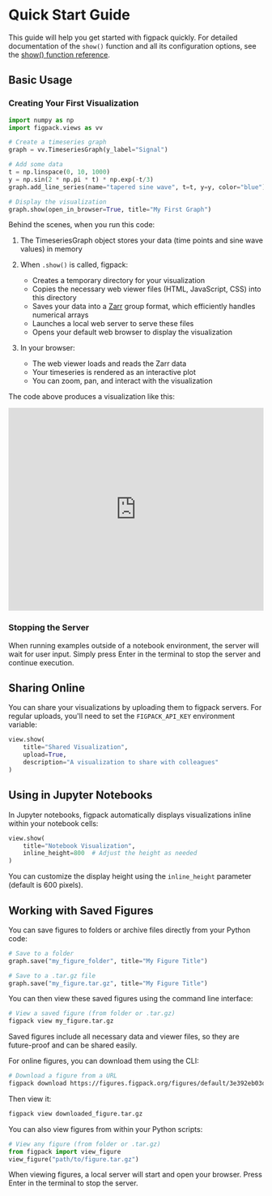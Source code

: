# Quick Start Guide

This guide will help you get started with figpack quickly. For detailed documentation of the `show()` function and all its configuration options, see the [show() function reference](show_function.md).

## Basic Usage

### Creating Your First Visualization

```python
import numpy as np
import figpack.views as vv

# Create a timeseries graph
graph = vv.TimeseriesGraph(y_label="Signal")

# Add some data
t = np.linspace(0, 10, 1000)
y = np.sin(2 * np.pi * t) * np.exp(-t/3)
graph.add_line_series(name="tapered sine wave", t=t, y=y, color="blue")

# Display the visualization
graph.show(open_in_browser=True, title="My First Graph")
```

Behind the scenes, when you run this code:

1. The TimeseriesGraph object stores your data (time points and sine wave values) in memory
2. When `.show()` is called, figpack:

   - Creates a temporary directory for your visualization
   - Copies the necessary web viewer files (HTML, JavaScript, CSS) into this directory
   - Saves your data into a [Zarr](https://zarr.readthedocs.io/) group format, which efficiently handles numerical arrays
   - Launches a local web server to serve these files
   - Opens your default web browser to display the visualization

3. In your browser:

   - The web viewer loads and reads the Zarr data
   - Your timeseries is rendered as an interactive plot
   - You can zoom, pan, and interact with the visualization

The code above produces a visualization like this:

<iframe src="https://figures.figpack.org/figures/default/3e392eb03d3ee8ebdad76bd6afc414e03f9e242e/index.html?embedded=1" width="100%" height="400" frameborder="0"></iframe>

### Stopping the Server

When running examples outside of a notebook environment, the server will wait for user input. Simply press Enter in the terminal to stop the server and continue execution.

## Sharing Online

You can share your visualizations by uploading them to figpack servers. For regular uploads, you'll need to set the `FIGPACK_API_KEY` environment variable:

```python
view.show(
    title="Shared Visualization",
    upload=True,
    description="A visualization to share with colleagues"
)
```

## Using in Jupyter Notebooks

In Jupyter notebooks, figpack automatically displays visualizations inline within your notebook cells:

```python
view.show(
    title="Notebook Visualization",
    inline_height=800  # Adjust the height as needed
)
```

You can customize the display height using the `inline_height` parameter (default is 600 pixels).

## Working with Saved Figures

You can save figures to folders or archive files directly from your Python code:

```python
# Save to a folder
graph.save("my_figure_folder", title="My Figure Title")

# Save to a .tar.gz file
graph.save("my_figure.tar.gz", title="My Figure Title")
```

You can then view these saved figures using the command line interface:

```bash
# View a saved figure (from folder or .tar.gz)
figpack view my_figure.tar.gz
```

Saved figures include all necessary data and viewer files, so they are future-proof and can be shared easily.

For online figures, you can download them using the CLI:

```bash
# Download a figure from a URL
figpack download https://figures.figpack.org/figures/default/3e392eb03d3ee8ebdad76bd6afc414e03f9e242e/index.html downloaded_figure.tar.gz
```

Then view it:

```bash
figpack view downloaded_figure.tar.gz
```

You can also view figures from within your Python scripts:

```python
# View any figure (from folder or .tar.gz)
from figpack import view_figure
view_figure("path/to/figure.tar.gz")
```

When viewing figures, a local server will start and open your browser. Press Enter in the terminal to stop the server.
